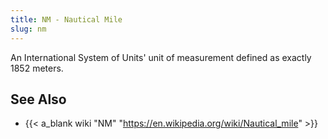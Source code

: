 ```yaml
---
title: NM - Nautical Mile
slug: nm
---
```


An International System of Units' unit of measurement defined as exactly 1852 meters.

## See Also

* {{<  a_blank wiki "NM" "https://en.wikipedia.org/wiki/Nautical_mile" >}}
